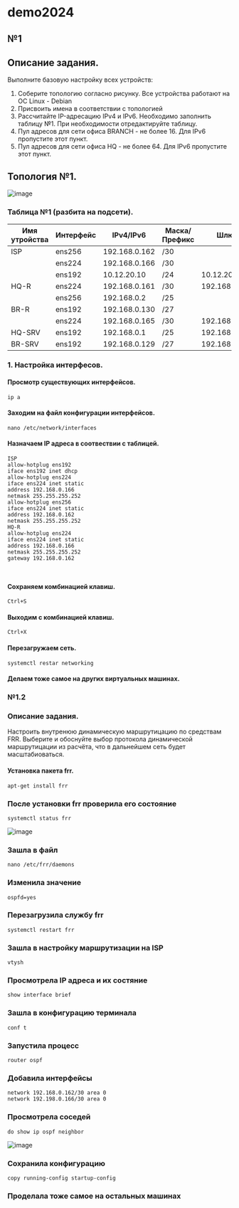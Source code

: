 # demo2024

## №1

## Описание задания.
Выполните базовую настройку всех устройств:

1) Соберите топологию согласно рисунку. Все устройства работают на OC Linux - Debian
2) Присвоить имена в соответствии с топологией
3) Рассчитайте IP-адресацию IPv4 и IPv6. Необходимо заполнить таблицу №1. При необходимости отредактируйте таблицу.
4) Пул адресов для сети офиса BRANCH - не более 16. Для IPv6 пропустите этот пункт.
5) Пул адресов для сети офиса HQ - не более 64. Для IPv6 пропустите этот пункт.
  
## Топология №1.
 ![image](https://github.com/kutluberdinadi/DEMO2024/assets/148868105/91da25bb-955b-43cd-9ddc-ecf6cc8bcb7c)

### Таблица №1 (разбита на подсети).



| Имя утройства | Интерфейс | IPv4/IPv6 | Маска/Префикс | Шлюз | 
| ----------   |    --------  |    --------- | -------- | ------- |
| ISP  | ens256  | 192.168.0.162    |   /30    |          |         
|      | ens224  | 192.168.0.166   |/30  |
|      | ens192 | 10.12.20.10    |/24    | 10.12.20.254 |
| HQ-R |  ens224 | 192.168.0.161    | /30 | 192.168.0.162 |
|      | ens256 | 192.168.0.2   |/25    |  |
| BR-R | ens192 | 192.168.0.130 | /27 |  |
|      | ens224 | 192.168.0.165   |/30    | 192.168.0.166  |
| HQ-SRV | ens192  | 192.168.0.1  | /25 | 192.168.0.2 |
| BR-SRV | ens192  | 192.168.0.129 | /27 | 192.168.0.130 |

### 1. Настройка интерфесов.

#### Просмотр существующих интерфейсов.
```
ip a
```
#### Заходим на файл  конфигурации интерфейсов.
```
nano /etc/network/interfaces
```
#### Назначаем IP адреса в соотвествии с таблицей.
```
ISP
allow-hotplug ens192
iface ens192 inet dhcp
allow-hotplug ens224
iface ens224 inet static
address 192.168.0.166
netmask 255.255.255.252
allow-hotplug ens256
iface ens224 inet static
address 192.168.0.162
netmask 255.255.255.252
HQ-R
allow-hotplug ens224
iface ens224 inet static
address 192.168.0.166
netmask 255.255.255.252
gateway 192.168.0.162



```
#### Сохраняем комбинацией клавиш.
```
Ctrl+S
```
#### Выходим с комбинацией клавиш.
```
Ctrl+X
```
#### Перезагружаем сеть.
```
systemctl restar networking
```
#### Делаем тоже самое на других виртуальных машинах.

### №1.2

### Описание задания.

Настроить внутренюю динамическую маршрутицацию по средствам FRR. Выберите и обоснуйте выбор протокола динамической маршрутицации из расчёта, что в дальнейшем сеть будет масштабиоваться.

#### Установка пакета frr.
```
apt-get install frr   
```
### После установки frr проверилa его состояние
```
systemctl status frr
```
![image](https://github.com/kutluberdinadi/DEMO2024/assets/148868105/445538e8-f1e6-417d-a798-5c0118ba02ba)

### Зашла в файл
```
nano /etc/frr/daemons
```
### Изменилa значение
```
ospfd=yes
```
### Перезагрузила службу frr
```
systemctl restart frr
```
### Зашла в настройку маршрутизации на ISP
```
vtysh
```
### Просмотрела IP адреса и их состяние
```
show interface brief
```
### Зашла в конфигурацию терминала
```
conf t
```
### Запустила процесс
```
router ospf
```
### Добавила интерфейсы
```
network 192.168.0.162/30 area 0
network 192.198.0.166/30 area 0
```
### Просмотрела соседей
```
do show ip ospf neighbor
```
![image](https://github.com/kutluberdinadi/DEMO2024/assets/148868105/99f2347e-8a4b-471f-a2f0-dc8fb493b614)

### Сохранила конфигурацию
```
copy running-config startup-config
```
### Проделала тоже самое на остальных машинах
